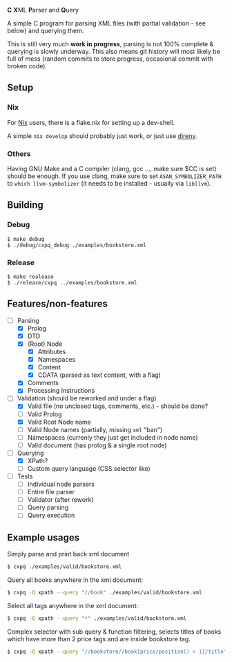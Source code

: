 **C** **X**ML **P**arser and **Q**uery

A simple C program for parsing XML files (with partial validation - see below) and querying them.

This is still very much **work in progress**, parsing is not 100% complete & querying is slowly underway. This also means git history will most likely be full of mess (random commits to store progress, occasional commit with broken code).

## Setup

### Nix
For [Nix](https://github.com/NixOS/nix) users, there is a flake.nix for setting up a dev-shell.

A simple `nix develop` should probably just work, or just use [direnv](https://direnv.net/).

### Others

Having GNU Make and a C compiler (clang, gcc ..., make sure $CC is set) should be enough.
If you use clang, make sure to set `ASAN_SYMBOLIZER_PATH` to `which llvm-symbolizer` (it needs to be installed - usually via `libllvm`).

## Building

### Debug

```shell
$ make debug
$ ./debug/cxpq_debug ./examples/bookstore.xml
```

### Release

```shell
$ make realease
$ ./release/cxpq ../examples/bookstore.xml
```

## Features/non-features
 - [ ] Parsing
   - [x] Prolog
   - [x] DTD
   - [x] \(Root\) Node
     - [x] Attributes
     - [x] Namespaces
     - [x] Content
     - [x] CDATA (parsed as text content, with a flag)
   - [x] Comments
   - [x] Processing Instructions
 - [ ] Validation (should be reworked and under a flag)
   - [x] Valid file (no unclosed tags, comments, etc.) - should be done?
   - [ ] Valid Prolog
   - [x] Valid Root Node name
   - [ ] Valid Node names (partially, missing `xml` "ban")
   - [ ] Namespaces (currenly they just get included in node name)
   - [ ] Valid document (has prolog & a single root node)
 - [ ] Querying
   - [x] XPath?
   - [ ] Custom query language (CSS selector like)
 - [ ] Tests
   - [ ] Individual node parsers
   - [ ] Entire file parser
   - [ ] Validator (after rework)
   - [ ] Query parsing
   - [ ] Query execution

## Example usages

Simply parse and print back xml document
```sh
$ cxpq ./examples/valid/bookstore.xml
```

Query all books anywhere in the xml document:
```sh
$ cxpq -Q xpath --query "//book" ./examples/valid/bookstore.xml
```

Select all tags anywhere in the xml document:
```sh
$ cxpq -Q xpath --query "*" ./examples/valid/bookstore.xml
```

Complex selector with sub query & function filtering, selects titles of books which have more than 2 price tags and are inside bookstore tag.
```sh
$ cxpq -Q xpath --query "//bookstore//book[price/position() > 1]/title" ./examples/valid/bookstore.xml
```
